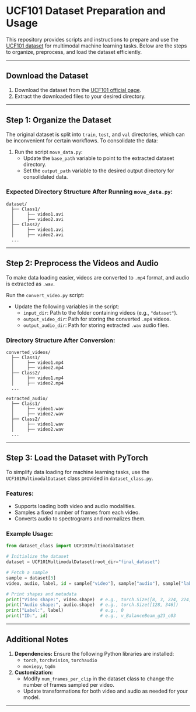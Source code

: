 # UCF101 Dataset Preparation and Usage

This repository provides scripts and instructions to prepare and use the [UCF101 dataset](https://www.crcv.ucf.edu/data/UCF101.php) for multimodal machine learning tasks. Below are the steps to organize, preprocess, and load the dataset efficiently.

---

## Download the Dataset

1. Download the dataset from the [UCF101 official page](https://www.crcv.ucf.edu/data/UCF101/UCF101.rar).  
2. Extract the downloaded files to your desired directory.

---

## Step 1: Organize the Dataset

The original dataset is split into `train`, `test`, and `val` directories, which can be inconvenient for certain workflows. To consolidate the data:

1. Run the script `move_data.py`:
   - Update the `base_path` variable to point to the extracted dataset directory.
   - Set the `output_path` variable to the desired output directory for consolidated data.

### Expected Directory Structure After Running `move_data.py`:

```
dataset/
  ├── Class1/
  │     ├── video1.avi
  │     ├── video2.avi
  ├── Class2/
  │     ├── video1.avi
  │     ├── video2.avi
  ...
```

---

## Step 2: Preprocess the Videos and Audio

To make data loading easier, videos are converted to `.mp4` format, and audio is extracted as `.wav`. 

Run the `convert_video.py` script:
- Update the following variables in the script:
  - `input_dir`: Path to the folder containing videos (e.g., `"dataset"`).
  - `output_video_dir`: Path for storing the converted `.mp4` videos.
  - `output_audio_dir`: Path for storing extracted `.wav` audio files.

### Directory Structure After Conversion:

```
converted_videos/
  ├── Class1/
  │     ├── video1.mp4
  │     ├── video2.mp4
  ├── Class2/
  │     ├── video1.mp4
  │     ├── video2.mp4
  ...

extracted_audio/
  ├── Class1/
  │     ├── video1.wav
  │     ├── video2.wav
  ├── Class2/
  │     ├── video1.wav
  │     ├── video2.wav
  ...
```

---

## Step 3: Load the Dataset with PyTorch

To simplify data loading for machine learning tasks, use the `UCF101MultimodalDataset` class provided in `dataset_class.py`. 

### Features:
- Supports loading both video and audio modalities.
- Samples a fixed number of frames from each video.
- Converts audio to spectrograms and normalizes them.

### Example Usage:

```python
from dataset_class import UCF101MultimodalDataset

# Initialize the dataset
dataset = UCF101MultimodalDataset(root_dir="final_dataset")

# Fetch a sample
sample = dataset[3]
video, audio, label, id = sample["video"], sample["audio"], sample["label"], sample["id"]

# Print shapes and metadata
print("Video shape:", video.shape)  # e.g., torch.Size([8, 3, 224, 224])
print("Audio shape:", audio.shape)  # e.g., torch.Size([128, 346])
print("Label:", label)              # e.g., 0
print("ID:", id)                    # e.g., v_BalanceBeam_g23_c03
```

---

## Additional Notes

1. **Dependencies:** Ensure the following Python libraries are installed:
   - `torch`, `torchvision`, `torchaudio`
   - `moviepy`, `tqdm`
2. **Customization:** 
   - Modify `num_frames_per_clip` in the dataset class to change the number of frames sampled per video.
   - Update transformations for both video and audio as needed for your model.

---